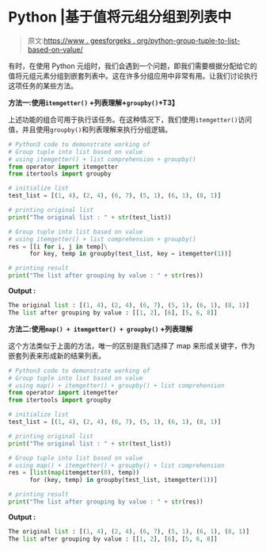 # Python |基于值将元组分组到列表中

> 原文:[https://www . geesforgeks . org/python-group-tuple-to-list-based-on-value/](https://www.geeksforgeeks.org/python-group-tuple-into-list-based-on-value/)

有时，在使用 Python 元组时，我们会遇到一个问题，即我们需要根据分配给它的值将元组元素分组到嵌套列表中。这在许多分组应用中非常有用。让我们讨论执行这项任务的某些方法。

**方法一:使用`itemgetter()` +列表理解+`groupby()`+T3】**

上述功能的组合可用于执行该任务。在这种情况下，我们使用`itemgetter()`访问值，并且使用`groupby()`和列表理解来执行分组逻辑。

```py
# Python3 code to demonstrate working of
# Group tuple into list based on value
# using itemgetter() + list comprehension + groupby()
from operator import itemgetter
from itertools import groupby

# initialize list 
test_list = [(1, 4), (2, 4), (6, 7), (5, 1), (6, 1), (8, 1)]

# printing original list 
print("The original list : " + str(test_list))

# Group tuple into list based on value
# using itemgetter() + list comprehension + groupby()
res = [[i for i, j in temp]\
      for key, temp in groupby(test_list, key = itemgetter(1))]

# printing result
print("The list after grouping by value : " + str(res))
```

**Output :**

```py
The original list : [(1, 4), (2, 4), (6, 7), (5, 1), (6, 1), (8, 1)]
The list after grouping by value : [[1, 2], [6], [5, 6, 8]]

```

**方法二:使用`map() + itemgetter() + groupby()` +列表理解**

这个方法类似于上面的方法，唯一的区别是我们选择了 map 来形成关键字，作为嵌套列表来形成新的结果列表。

```py
# Python3 code to demonstrate working of
# Group tuple into list based on value
# using map() + itemgetter() + groupby() + list comprehension
from operator import itemgetter
from itertools import groupby

# initialize list 
test_list = [(1, 4), (2, 4), (6, 7), (5, 1), (6, 1), (8, 1)]

# printing original list 
print("The original list : " + str(test_list))

# Group tuple into list based on value
# using map() + itemgetter() + groupby() + list comprehension
res = [list(map(itemgetter(0), temp)) 
      for (key, temp) in groupby(test_list, itemgetter(1))]

# printing result
print("The list after grouping by value : " + str(res))
```

**Output :**

```py
The original list : [(1, 4), (2, 4), (6, 7), (5, 1), (6, 1), (8, 1)]
The list after grouping by value : [[1, 2], [6], [5, 6, 8]]

```